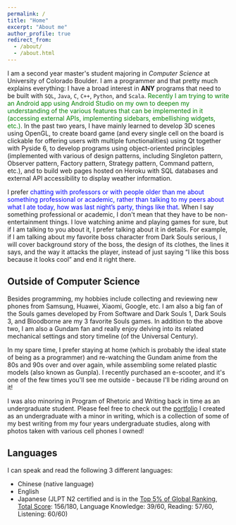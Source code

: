 ```yaml
---
permalink: /
title: "Home"
excerpt: "About me"
author_profile: true
redirect_from: 
  - /about/
  - /about.html
---
```


I am a second year master's student majoring in *Computer Science* at University of Colorado Boulder. I am a programmer and that pretty much explains everything: I have a broad interest in **ANY** programs that need to be built with `SQL`, `Java`, `C`, `C++`, `Python`, and `Scala`. <span style="color:green">Recently I am trying to write an Android app using Android Studio on my own to deepen my understanding of the various features that can be implemented in it (accessing external APIs, implementing sidebars, embellishing widgets, etc.)</span>. In the past two years, I have mainly learned to develop 3D scenes using OpenGL, to create board game (and every single cell on the board is clickable for offering users with multiple functionalities) using Qt together with Pyside 6, to develop programs using object-oriented principles (implemented with various of design patterns, including Singleton pattern, Observer pattern, Factory pattern, Strategy pattern, Command pattern, etc.), and to build web pages hosted on Heroku with SQL databases and external API accessibility to display weather information.

I prefer <span style="color:blue">chatting with professors or with people older than me about something professional or academic, rather than talking to my peers about what I ate today, how was last night’s party, things like that</span>. When I say something professional or academic, I don't mean that they have to be non-entertainment things. I love watching anime and playing games for sure, but if I am talking to you about it, I prefer talking about it in details. For example, if I am talking about my favorite boss character from Dark Souls serious, I will cover background story of the boss, the design of its clothes, the lines it says, and the way it attacks the player, instead of just saying “I like this boss because it looks cool” and end it right there.


Outside of Computer Science
------
Besides programming, my hobbies include collecting and reviewing new phones from Samsung, Huawei, Xiaomi, Google, etc. I am also a big fan of the Souls games developed by From Software and Dark Souls 1, Dark Souls 3, and Bloodborne are my 3 favorite Souls games. In addition to the above two, I am also a Gundam fan and really enjoy delving into its related mechanical settings and story timeline (of the Universal Century).

In my spare time, I prefer staying at home (which is probably the ideal state of being as a programmer) and re-watching the Gundam anime from the 80s and 90s over and over again, while assembling some related plastic models (also known as Gunpla). I recently purchased an e-scooter, and it's one of the few times you'll see me outside - because I'll be riding around on it!

I was also minoring in Program of Rhetoric and Writing back in time as an undergraduate student. Please feel free to check out the [portfolio](https://ucb.digication.com/sitong-lu/home-1) I created as an undergraduate with a minor in writing, which is a collection of some of my best writing from my four years undergraduate studies, along with photos taken with various cell phones I owned!

Languages
------

I can speak and read the following 3 different languages:

- Chinese (native language)
- English
- Japanese (JLPT N2 certified and is in the [Top 5% of Global Ranking](https://github.com/akitomoya616/akitomoya616.github.io/blob/master/files/JLPT-Proficiency-Certificate.pdf), [Total Score](https://github.com/akitomoya616/akitomoya616.github.io/blob/master/files/JLPT_N2_Result.pdf): 156/180, Language Knowledge: 39/60, Reading: 57/60, Listening: 60/60)
